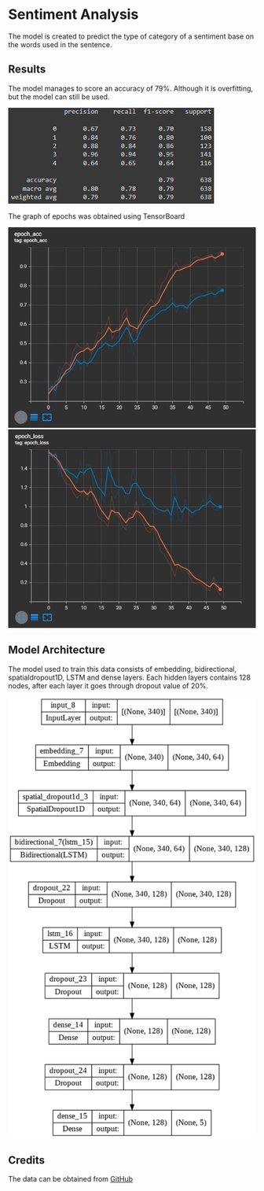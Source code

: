 # Sentiment Analysis

The model is created to predict the type of category of a sentiment base on the words used in the sentence.

## Results

The model manages to score an accuracy of 79%. Although it is overfitting, but the model can still be used.

![Accuracy](static/classification_report.png)

The graph of epochs was obtained using TensorBoard

![Val_acc](static/val_acc.png)
![Val_loss](static/val_loss.png)

## Model Architecture

The model used to train this data consists of embedding, bidirectional, spatialdropout1D, LSTM and dense layers.
Each hidden layers contains 128 nodes, after each layer it goes through dropout value of 20%.

![architech](static/model_architechture.png)

## Credits

The data can be obtained from [GitHub](https://raw.githubusercontent.com/susanli2016/PyCon-Canada-2019-NLP-Tutorial/master/bbc-text.csv)
